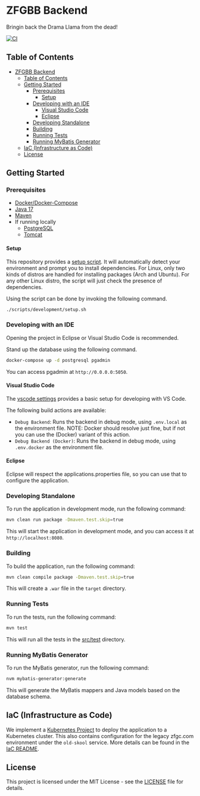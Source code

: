 # ZFGBB Backend

Bringin back the Drama Llama from the dead!

[![CI](https://github.com/ZFGCCP/ZFGCBB/actions/workflows/ci.yml/badge.svg)](https://github.com/ZFGCCP/ZFGCBB/actions/workflows/ci.yml)

## Table of Contents

- [ZFGBB Backend](#zfgbb-backend)
  - [Table of Contents](#table-of-contents)
  - [Getting Started](#getting-started)
    - [Prerequisites](#prerequisites)
      - [Setup](#setup)
    - [Developing with an IDE](#developing-with-an-ide)
      - [Visual Studio Code](#visual-studio-code)
      - [Eclipse](#eclipse)
    - [Developing Standalone](#developing-standalone)
    - [Building](#building)
    - [Running Tests](#running-tests)
    - [Running MyBatis Generator](#running-mybatis-generator)
  - [IaC (Infrastructure as Code)](#iac-infrastructure-as-code)
  - [License](#license)

## Getting Started

### Prerequisites

- [Docker/Docker-Compose](https://docs.docker.com/get-docker/)
- [Java 17](https://www.oracle.com/java/technologies/downloads/)
- [Maven](https://maven.apache.org/download.cgi)
- If running locally
  - [PostgreSQL](https://www.postgresql.org/download/)
  - [Tomcat](https://tomcat.apache.org/download-90.cgi)

#### Setup

This repository provides a [setup script](./scripts/development/setup.sh). It will automatically detect your environment and prompt you to install dependencies. For Linux, only two kinds of distros are handled for installing packages (Arch and Ubuntu). For any other Linux distro, the script will just check the presence of dependencies.

Using the script can be done by invoking the following command.

```bash
./scripts/development/setup.sh
```

### Developing with an IDE

Opening the project in Eclipse or Visual Studio Code is recommended.

Stand up the database using the following command.

```bash
docker-compose up -d postgresql pgadmin
```

You can access pgadmin at `http://0.0.0.0:5050`.

#### Visual Studio Code

The [vscode settings](./.vscode/settings.json) provides a basic setup for developing with VS Code.

The following build actions are available:

- `Debug Backend`: Runs the backend in debug mode, using `.env.local` as the environment file. NOTE: Docker should resolve just fine, but if not you can use the (Docker) variant of this action.
- `Debug Backend (Docker)`: Runs the backend in debug mode, using `.env.docker` as the environment file.

#### Eclipse

Eclipse will respect the applications.properties file, so you can use that to configure the application.

### Developing Standalone

To run the application in development mode, run the following command:

```bash
mvn clean run package -Dmaven.test.skip=true
```

This will start the application in development mode, and you can access it at `http://localhost:8080`.

### Building

To build the application, run the following command:

```bash
mvn clean compile package -Dmaven.test.skip=true
```

This will create a `.war` file in the `target` directory.

### Running Tests

To run the tests, run the following command:

```bash
mvn test
```

This will run all the tests in the [src/test](src/test) directory.

### Running MyBatis Generator

To run the MyBatis generator, run the following command:

```bash
nvm mybatis-generator:generate
```

This will generate the MyBatis mappers and Java models based on the database schema.

## IaC (Infrastructure as Code)

We implement a [Kubernetes Project](./iac/README.md) to deploy the application to a Kubernetes cluster. This also contains configuration for the legacy zfgc.com environment under the `old-skool` service. More details can be found in the [IaC README](./iac/README.md).

## License

This project is licensed under the MIT License - see the [LICENSE](LICENSE) file for details.
